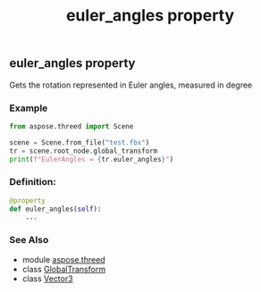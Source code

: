 ﻿---
title: euler_angles property
second_title: Aspose.3D for Python via .NET API References
description: 
type: docs
weight: 30
url: /python-net/aspose.threed/globaltransform/euler_angles/
is_root: false
---

## euler_angles property


Gets the rotation represented in Euler angles, measured in degree

### Example 


```python
from aspose.threed import Scene

scene = Scene.from_file("test.fbx")
tr = scene.root_node.global_transform
print(f"EulerAngles = {tr.euler_angles}")

```
### Definition:
```python
@property
def euler_angles(self):
    ...
```

### See Also
* module [aspose.threed](../../)
* class [GlobalTransform](/3d/python-net/aspose.threed/globaltransform)
* class [Vector3](/3d/python-net/aspose.threed.utilities/vector3)
